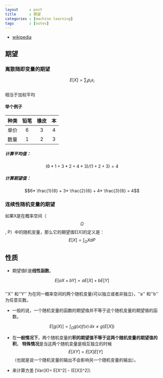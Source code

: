 ```yaml
---
layout     : post
title      : 期望
categories : [machine learning]
tags       : [notes]
---
```


- [wikipedia](https://zh.wikipedia.org/wiki/%E6%9C%9F%E6%9C%9B%E5%80%BC)

## 期望

### 离散随即变量的期望

$$E[X] = \sum_{i}p_{i}x_{i}$$<br>
相当于加权平均

#### 举个例子

种类|铅笔|橡皮|本
:--:|:-:|:-:|:-:
单价|6|3|4
数量|1|2|3

##### 计算平均值：
$$(6*1+3*2+4*3)/(1+2+3) = 4$$

##### 计算期望值：
$$6* \frac{1}{6} + 3* \frac{2}{6} + 4* \frac{3}{6} = 4$$

### 连续性随机变量的期望
如果X是在概率空间（$$\Omega$$, P）中的随机变量，那么它的期望值E[X]的定义是：<br>
$$E[X] = \int_{\Omega}XdP$$

## 性质

* 期望值E是**线性函数**。

$$E[aX+bY]=aE[X]+bE[Y]$$<br>
 ''X'' 和''Y'' 为在同一概率空间的两个随机变量(可以独立或者非独立)，''a'' 和''b'' 为任意实数。

* 一般的说，一个随机变量的函数的期望值并不等于这个随机变量的期望值的函数。

$$E[g(X)] = \int_{\Omega} g(x) f(x)\, dx \neq g(E[X])$$

* 在**一般情况下**，两个随机变量的**积的期望值不等于这两个随机变量的期望值的积**。
**特殊情况**是当这两个随机变量是相互独立的时候$$E[XY]=E[X] E[Y]$$（也就是说一个随机变量的输出不会影响另一个随机变量的输出）。

* 来计算方差 
\[Var(X)=  E[X^2] - (E[X])^2]\
